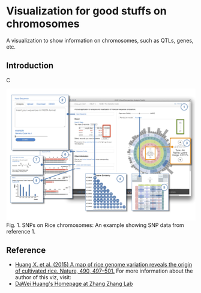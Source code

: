Visualization for good stuffs on chromosomes 
========

A visualization to show information on chromosomes, such as QTLs, genes, etc.

## Introduction

C

![Fig. 1: SNPs on Rice chromosomes.](https://github.com/daweih/cloudcat/blob/master/images/cloud_cat_v5.jpg)
Fig. 1. SNPs on Rice chromosomes: An example showing SNP data from reference 1.

## Reference
- [Huang,X. et al. (2015) A map of rice genome variation reveals the origin of cultivated rice. Nature, 490, 497–501.](http://www.ncbi.nlm.nih.gov/pubmed/?term=23034647)
For more information about the author of this viz, visit:
- [DaWei Huang's Homepage at Zhang Zhang Lab](http://cbb.big.ac.cn/Dawei_Huang)



